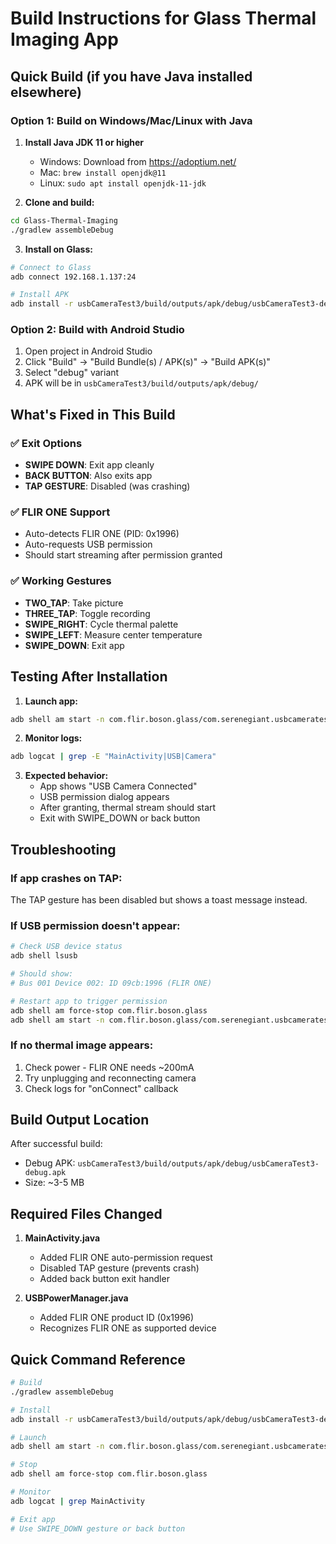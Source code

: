 # Build Instructions for Glass Thermal Imaging App

## Quick Build (if you have Java installed elsewhere)

### Option 1: Build on Windows/Mac/Linux with Java

1. **Install Java JDK 11 or higher**
   - Windows: Download from https://adoptium.net/
   - Mac: `brew install openjdk@11`
   - Linux: `sudo apt install openjdk-11-jdk`

2. **Clone and build:**
```bash
cd Glass-Thermal-Imaging
./gradlew assembleDebug
```

3. **Install on Glass:**
```bash
# Connect to Glass
adb connect 192.168.1.137:24

# Install APK
adb install -r usbCameraTest3/build/outputs/apk/debug/usbCameraTest3-debug.apk
```

### Option 2: Build with Android Studio

1. Open project in Android Studio
2. Click "Build" → "Build Bundle(s) / APK(s)" → "Build APK(s)"
3. Select "debug" variant
4. APK will be in `usbCameraTest3/build/outputs/apk/debug/`

## What's Fixed in This Build

### ✅ Exit Options
- **SWIPE DOWN**: Exit app cleanly
- **BACK BUTTON**: Also exits app
- **TAP GESTURE**: Disabled (was crashing)

### ✅ FLIR ONE Support
- Auto-detects FLIR ONE (PID: 0x1996)
- Auto-requests USB permission
- Should start streaming after permission granted

### ✅ Working Gestures
- **TWO_TAP**: Take picture
- **THREE_TAP**: Toggle recording
- **SWIPE_RIGHT**: Cycle thermal palette
- **SWIPE_LEFT**: Measure center temperature
- **SWIPE_DOWN**: Exit app

## Testing After Installation

1. **Launch app:**
```bash
adb shell am start -n com.flir.boson.glass/com.serenegiant.usbcameratest3.MainActivity
```

2. **Monitor logs:**
```bash
adb logcat | grep -E "MainActivity|USB|Camera"
```

3. **Expected behavior:**
   - App shows "USB Camera Connected"
   - USB permission dialog appears
   - After granting, thermal stream should start
   - Exit with SWIPE_DOWN or back button

## Troubleshooting

### If app crashes on TAP:
The TAP gesture has been disabled but shows a toast message instead.

### If USB permission doesn't appear:
```bash
# Check USB device status
adb shell lsusb

# Should show:
# Bus 001 Device 002: ID 09cb:1996 (FLIR ONE)

# Restart app to trigger permission
adb shell am force-stop com.flir.boson.glass
adb shell am start -n com.flir.boson.glass/com.serenegiant.usbcameratest3.MainActivity
```

### If no thermal image appears:
1. Check power - FLIR ONE needs ~200mA
2. Try unplugging and reconnecting camera
3. Check logs for "onConnect" callback

## Build Output Location

After successful build:
- Debug APK: `usbCameraTest3/build/outputs/apk/debug/usbCameraTest3-debug.apk`
- Size: ~3-5 MB

## Required Files Changed

1. **MainActivity.java**
   - Added FLIR ONE auto-permission request
   - Disabled TAP gesture (prevents crash)
   - Added back button exit handler

2. **USBPowerManager.java**
   - Added FLIR ONE product ID (0x1996)
   - Recognizes FLIR ONE as supported device

## Quick Command Reference

```bash
# Build
./gradlew assembleDebug

# Install
adb install -r usbCameraTest3/build/outputs/apk/debug/usbCameraTest3-debug.apk

# Launch
adb shell am start -n com.flir.boson.glass/com.serenegiant.usbcameratest3.MainActivity

# Stop
adb shell am force-stop com.flir.boson.glass

# Monitor
adb logcat | grep MainActivity

# Exit app
# Use SWIPE_DOWN gesture or back button
```